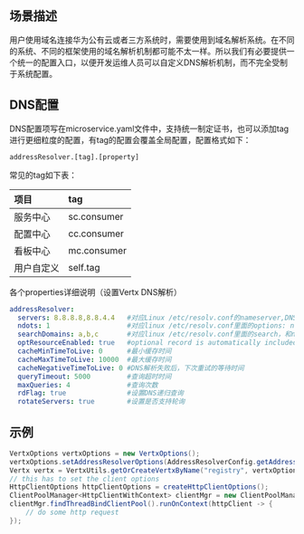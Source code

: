 ## 场景描述

用户使用域名连接华为公有云或者三方系统时，需要使用到域名解析系统。在不同的系统、不同的框架使用的域名解析机制都可能不太一样。所以我们有必要提供一个统一的配置入口，以便开发运维人员可以自定义DNS解析机制，而不完全受制于系统配置。

## DNS配置

DNS配置项写在microservice.yaml文件中，支持统一制定证书，也可以添加tag进行更细粒度的配置，有tag的配置会覆盖全局配置，配置格式如下：

```
addressResolver.[tag].[property]
```

常见的tag如下表：   

| 项目 | tag |
| :--- | :--- |
| 服务中心 | sc.consumer |
| 配置中心 | cc.consumer |
| 看板中心 | mc.consumer |
| 用户自定义 | self.tag |

各个properties详细说明（设置Vertx DNS解析）    

``` yaml
addressResolver:
  servers: 8.8.8.8,8.8.4.4   #对应Linux /etc/resolv.conf的nameserver,DNS服务器地址，支持配置多个，以逗号隔开
  ndots: 1                   #对应linux /etc/resolv.conf里面的options: ndots, 作用就是如果给的域名里面包含的点的个数少于该阈值，那么DNS解析的时候就会默认加上searchDomains的值，这个必须和searchDomains搭配使用，Linux默认为1，华为公有云PAAS（包含容器）默认是4
  searchDomains: a,b,c       #对应linux /etc/resolv.conf里面的search，和ndots搭配使用，如果当前域名的点个数少于设置值，解析时就会把这些值添加到域名后面一起解析，比如ndots设置的为4，当前域名为cse.cn-north-1.myhwclouds.com，只有三个点，那么解析的时候就会自动加上cse.cn-north-1.myhwclouds.com.a去解析，没解析出来在用cse.cn-north-1.myhwclouds.com.b，直到能最后解析出来
  optResourceEnabled: true   #optional record is automatically included in DNS queries
  cacheMinTimeToLive: 0      #最小缓存时间
  cacheMaxTimeToLive: 10000  #最大缓存时间
  cacheNegativeTimeToLive: 0 #DNS解析失败后，下次重试的等待时间
  queryTimeout: 5000         #查询超时时间
  maxQueries: 4              #查询次数
  rdFlag: true               #设置DNS递归查询
  rotateServers: true        #设置是否支持轮询
```
## 示例

```java
VertxOptions vertxOptions = new VertxOptions();
vertxOptions.setAddressResolverOptions(AddressResolverConfig.getAddressResover("self.tag"));
Vertx vertx = VertxUtils.getOrCreateVertxByName("registry", vertxOptions);
// this has to set the client options
HttpClientOptions httpClientOptions = createHttpClientOptions();
ClientPoolManager<HttpClientWithContext> clientMgr = new ClientPoolManager<>(vertx, new HttpClientPoolFactory(httpClientOptions));
clientMgr.findThreadBindClientPool().runOnContext(httpClient -> {
    // do some http request
});
```

